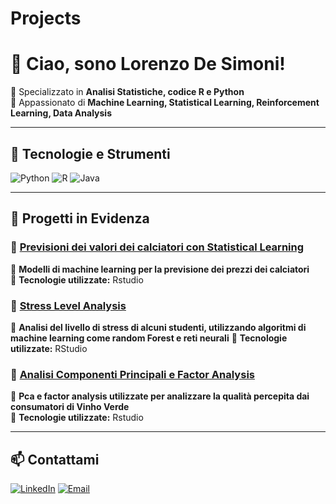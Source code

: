# Projects
# 👋 Ciao, sono Lorenzo De Simoni!
  
🎯 Specializzato in **Analisi Statistiche, codice R e Python**  
🚀 Appassionato di **Machine Learning, Statistical Learning, Reinforcement Learning, Data Analysis**  

---

## 🔧 Tecnologie e Strumenti

![Python](https://img.shields.io/badge/-Python-3776AB?style=flat&logo=python&logoColor=white)
![R](https://img.shields.io/badge/-R-276DC3?style=flat&logo=r&logoColor=white)
![Java](https://img.shields.io/badge/-Java-007396?style=flat&logo=java&logoColor=white)

---

## 📂 Progetti in Evidenza

### 🔹 [Previsioni dei valori dei calciatori con Statistical Learning](https://github.com/LorenzoDeSimoni/Projects/blob/main/SL_PlayersValue.html)
📌 **Modelli di machine learning per la previsione dei prezzi dei calciatori**  
🔧 **Tecnologie utilizzate:** Rstudio 

### 🔹 [Stress Level Analysis](https://github.com/LorenzoDeSimoni/Projects/blob/main/ML_StressLevel.R)
📌 **Analisi del livello di stress di alcuni studenti, utilizzando algoritmi di machine learning come random Forest e reti neurali** 
🔧 **Tecnologie utilizzate:** RStudio 

### 🔹 [Analisi Componenti Principali e Factor Analysis](https://github.com/LorenzoDeSimoni/Projects/blob/main/PCA_VinhoVerde.R)
📌 **Pca e factor analysis utilizzate per analizzare la qualità percepita dai consumatori di Vinho Verde**  
🔧 **Tecnologie utilizzate:** Rstudio 

---

## 📫 Contattami

[![LinkedIn](https://img.shields.io/badge/-LinkedIn-0077B5?style=flat&logo=linkedin&logoColor=white)](https://www.linkedin.com/in/lorenzo-de-simoni/)
[![Email](https://img.shields.io/badge/-Email-D14836?style=flat&logo=gmail&logoColor=white)](mailto:lorenzodesimoni16@gmail.com)

